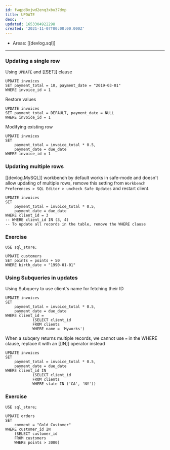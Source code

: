 ```yaml
---
id: fwqpd8xjwd2enq3xbu37dmp
title: UPDATE
desc: ''
updated: 1653304922298
created: '2021-11-07T00:00:00.000Z'
---
```


- Areas: [[devlog.sql]]

---

### Updating a single row

Using `UPDATE` and [[SET]] clause

    UPDATE invoices
    SET payment_total = 10, payment_date = "2019-03-01"
    WHERE invoice_id = 1

Restore values

    UPDATE invoices
    SET payment_total = DEFAULT, payment_date = NULL
    WHERE invoice_id = 1

Modifying existing row

    UPDATE invoices
    SET
        payment_total = invoice_total * 0.5,
        payment_date = due_date
    WHERE invoice_id = 1

### Updating multiple rows

[[devlog.MySQL]] workbench by default works in safe-mode and doesn't allow updating of multiple rows, remove this setting from
`Workbench Preferences > SQL Editor > uncheck Safe Updates` and restart client.

    UPDATE invoices
    SET
        payment_total = invoice_total * 0.5,
        payment_date = due_date
    WHERE client_id = 3
    -- WHERE client_id IN (3, 4)
    -- To update all records in the table, remove the WHERE clause

### Exercise

    USE sql_store;

    UPDATE customers
    SET points = points + 50
    WHERE birth_date < "1990-01-01"

### Using Subqueries in updates

Using Subquery to use client's name for fetching their ID

    UPDATE invoices
    SET
        payment_total = invoice_total * 0.5,
        payment_date = due_date
    WHERE client_id =
                (SELECT client_id
                FROM clients
                WHERE name = 'Myworks')

When a subqery returns multiple records, we cannot use `=` in the WHERE clause, replace it with an [[IN]] operator instead

    UPDATE invoices
    SET
        payment_total = invoice_total * 0.5,
        payment_date = due_date
    WHERE client_id IN
                (SELECT client_id
                FROM clients
                WHERE state IN ('CA', 'NY'))

### Exercise

    USE sql_store;

    UPDATE orders
    SET
        comment = "Gold Customer"
    WHERE customer_id IN
        (SELECT customer_id
        FROM customers
        WHERE points > 3000)
